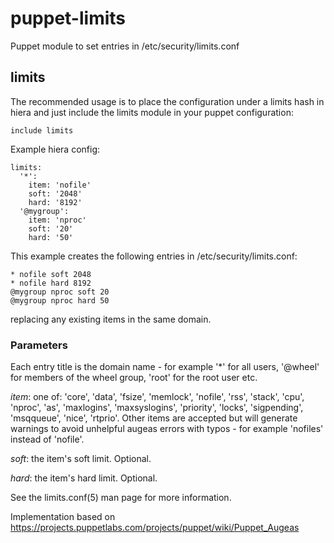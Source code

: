 # puppet-limits

Puppet module to set entries in /etc/security/limits.conf

## limits

The recommended usage is to place the configuration under a limits hash in hiera and
just include the limits module in your puppet configuration:

    include limits

Example hiera config:

    limits:
      '*':
        item: 'nofile'
        soft: '2048'
        hard: '8192'
      '@mygroup':
        item: 'nproc'
        soft: '20'
        hard: '50'
      
This example creates the following entries in /etc/security/limits.conf:

    * nofile soft 2048
    * nofile hard 8192
    @mygroup nproc soft 20
    @mygroup nproc hard 50

replacing any existing items in the same domain.

### Parameters

Each entry title is the domain name - for example '*' for all users, '@wheel'
for members of the wheel group, 'root' for the root user etc.

*item*: one of: 'core', 'data', 'fsize', 'memlock', 'nofile', 'rss', 'stack',
'cpu', 'nproc', 'as', 'maxlogins', 'maxsyslogins', 'priority', 'locks',
'sigpending', 'msqqueue', 'nice', 'rtprio'. Other items are accepted but will
generate warnings to avoid unhelpful augeas errors with typos - for example
'nofiles' instead of 'nofile'.

*soft*: the item's soft limit. Optional.

*hard*: the item's hard limit. Optional.

See the limits.conf(5) man page for more information.

Implementation based on https://projects.puppetlabs.com/projects/puppet/wiki/Puppet_Augeas

